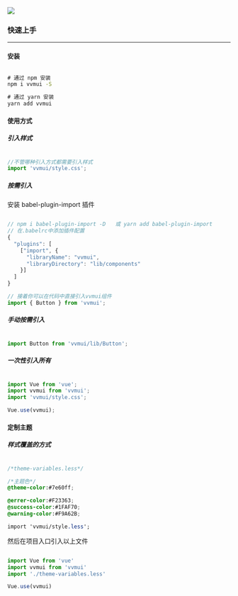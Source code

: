 <!--
 * @Author: Fone丶峰
 * @Date: 2019-10-22 11:32:29
 * @LastEditors: Fone丶峰
 * @LastEditTime: 2020-04-24 09:51:16
 * @Description: msg
 * @Email: qinrifeng@163.com
 * @Github: https://github.com/FoneQinrf
 -->
![](https://foneqinrf.github.io/vvmui/static/logo.png)
### 快速上手
---
#### 安装
``` cmd

# 通过 npm 安装
npm i vvmui -S

# 通过 yarn 安装
yarn add vvmui

```
#### 使用方式
##### 引入样式
```javascript

//不管哪种引入方式都需要引入样式
import 'vvmui/style.css';

```
##### 按需引入
安装 babel-plugin-import 插件     
``` javascript

// npm i babel-plugin-import -D   或 yarn add babel-plugin-import 
// 在.babelrc中添加插件配置
{
  "plugins": [
    ["import", {
      "libraryName": "vvmui", 
      "libraryDirectory": "lib/components"
    }]
  ]
}

// 接着你可以在代码中直接引入vvmui组件
import { Button } from 'vvmui';

```
##### 手动按需引入
``` javascript

import Button from 'vvmui/lib/Button';

```
##### 一次性引入所有
``` javascript

import Vue from 'vue';
import vvmui from 'vvmui';
import 'vvmui/style.css';

Vue.use(vvmui);

```
#### 定制主题
##### 样式覆盖的方式
``` css

/*theme-variables.less*/

/*主题色*/
@theme-color:#7e60ff;

@errer-color:#F23363;
@success-color:#1FAF70;
@warning-color:#F9A62B;

import 'vvmui/style.less';

```
然后在项目入口引入以上文件
``` javascript

import Vue from 'vue'
import vvmui from 'vvmui'
import './theme-variables.less'

Vue.use(vvmui)

```
